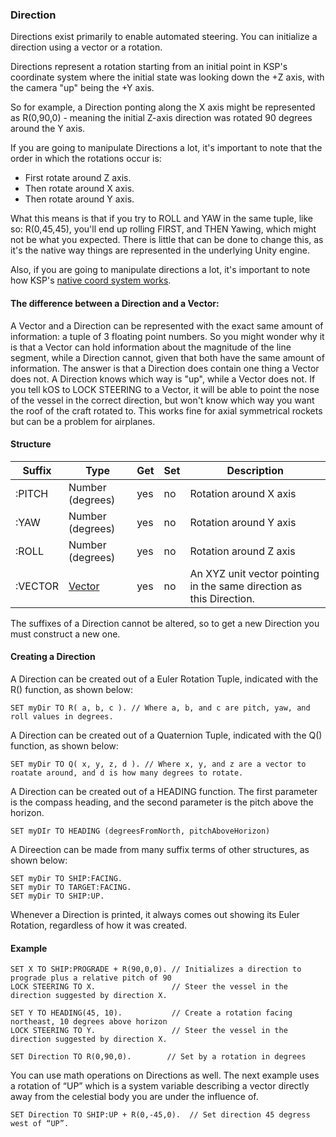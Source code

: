 ### Direction

Directions exist primarily to enable automated steering. You can initialize a direction using a vector or a rotation.

Directions represent a rotation starting from an initial point in KSP's coordinate system where the initial state was looking down the +Z axis, with the camera "up" being the +Y axis.

So for example, a Direction ponting along the X axis might be represented as R(0,90,0) - meaning the initial Z-axis direction was rotated 90 degrees around the Y axis.

If you are going to manipulate Directions a lot, it's important to note that the order in which the rotations occur is:

* First rotate around Z axis.
* Then rotate around X axis.
* Then rotate around Y axis.

What this means is that if you try to ROLL and YAW in the same tuple, like so:  R(0,45,45), you'll end up rolling FIRST, and THEN Yawing, which might not be what you expected.  There is little that can be done to change this, as it's the native way things are represented in the underlying Unity engine.

Also, if you are going to manipulate directions a lot, it's important to note how KSP's [native coord system works](../../ref_frame/index.html).

#### The difference between a Direction and a Vector:

A Vector and a Direction can be represented with the exact same amount of information:
a tuple of 3 floating point numbers.  So you might wonder why it is that a Vector
can hold information about the magnitude of the line segment, while a Direction cannot,
given that both have the same amount of information.  The answer is that a Direction does
contain one thing a Vector does not.  A Direction knows which way is "up", while a Vector
does not.  If you tell kOS to LOCK STEERING to a Vector, it will be able to point the nose
of the vessel in the correct direction, but won't know which way you want the roof of the
craft rotated to.  This works fine for axial symmetrical rockets but can be a problem for
airplanes.


#### Structure

Suffix  | Type              | Get | Set | Description
--------|-------------------|-----|-----|--------------------------------------
:PITCH  | Number (degrees)  | yes | no  | Rotation around X axis
:YAW    | Number (degrees)  | yes | no  | Rotation around Y axis
:ROLL   | Number (degrees)  | yes | no  | Rotation around Z axis
:VECTOR | [Vector](../vector/index.html) | yes | no  | An XYZ unit vector pointing in the same direction as this Direction.

The suffixes of a Direction cannot be altered, so to get a new Direction you must construct a new one.

#### Creating a Direction

A Direction can be created out of a Euler Rotation Tuple, indicated with the R() function, as shown below:

    SET myDir TO R( a, b, c ). // Where a, b, and c are pitch, yaw, and roll values in degrees.

A Direction can be created out of a Quaternion Tuple, indicated with the Q() function, as shown below:

    SET myDir TO Q( x, y, z, d ). // Where x, y, and z are a vector to roatate around, and d is how many degrees to rotate.

A Direction can be created out of a HEADING function.  The first parameter
is the compass heading, and the second parameter is the pitch above the horizon.

    SET myDIr TO HEADING (degreesFromNorth, pitchAboveHorizon)


A Direection can be made from many suffix terms of other structures, as shown below:

    SET myDir TO SHIP:FACING.
    SET myDir TO TARGET:FACING.
    SET myDir TO SHIP:UP.

Whenever a Direction is printed, it always comes out showing its Euler Rotation, regardless of how it was created.


#### Example

    SET X TO SHIP:PROGRADE + R(90,0,0). // Initializes a direction to prograde plus a relative pitch of 90
    LOCK STEERING TO X.                 // Steer the vessel in the direction suggested by direction X.

    SET Y TO HEADING(45, 10).           // Create a rotation facing northeast, 10 degrees above horizon
    LOCK STEERING TO Y.                 // Steer the vessel in the direction suggested by direction X.

    SET Direction TO R(0,90,0).        // Set by a rotation in degrees

You can use math operations on Directions as well. The next example uses a rotation of “UP” which is a system variable describing a vector directly away from the celestial body you are under the influence of.

    SET Direction TO SHIP:UP + R(0,-45,0).  // Set direction 45 degress west of “UP”.

